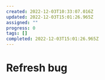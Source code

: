```yaml
---
created: 2022-12-03T10:33:07.016Z
updated: 2022-12-03T15:01:26.965Z
assigned: ""
progress: 0
tags: []
completed: 2022-12-03T15:01:26.965Z
---
```


# Refresh bug
